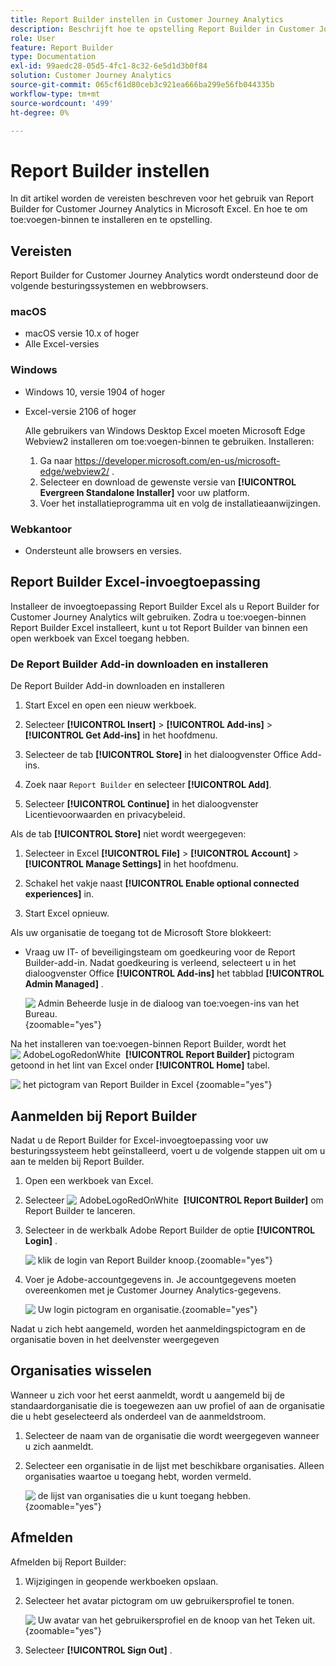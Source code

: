 ```yaml
---
title: Report Builder instellen in Customer Journey Analytics
description: Beschrijft hoe te opstelling Report Builder in Customer Journey Analytics
role: User
feature: Report Builder
type: Documentation
exl-id: 99aedc28-05d5-4fc1-8c32-6e5d1d3b0f84
solution: Customer Journey Analytics
source-git-commit: 065cf61d80ceb3c921ea666ba299e56fb044335b
workflow-type: tm+mt
source-wordcount: '499'
ht-degree: 0%

---
```


# Report Builder instellen

In dit artikel worden de vereisten beschreven voor het gebruik van Report Builder for Customer Journey Analytics in Microsoft Excel. En hoe te om toe:voegen-binnen te installeren en te opstelling.

## Vereisten

Report Builder for Customer Journey Analytics wordt ondersteund door de volgende besturingssystemen en webbrowsers.

### macOS

- macOS versie 10.x of hoger
- Alle Excel-versies

### Windows

- Windows 10, versie 1904 of hoger
- Excel-versie 2106 of hoger

  Alle gebruikers van Windows Desktop Excel moeten Microsoft Edge Webview2 installeren om toe:voegen-binnen te gebruiken. Installeren:

   1. Ga naar <https://developer.microsoft.com/en-us/microsoft-edge/webview2/> .
   1. Selecteer en download de gewenste versie van **[!UICONTROL Evergreen Standalone Installer]** voor uw platform.
   1. Voer het installatieprogramma uit en volg de installatieaanwijzingen.

### Webkantoor

- Ondersteunt alle browsers en versies.


## Report Builder Excel-invoegtoepassing

Installeer de invoegtoepassing Report Builder Excel als u Report Builder for Customer Journey Analytics wilt gebruiken. Zodra u toe:voegen-binnen Report Builder Excel installeert, kunt u tot Report Builder van binnen een open werkboek van Excel toegang hebben.

### De Report Builder Add-in downloaden en installeren

De Report Builder Add-in downloaden en installeren

1. Start Excel en open een nieuw werkboek.

1. Selecteer **[!UICONTROL Insert]** > **[!UICONTROL Add-ins]** > **[!UICONTROL Get Add-ins]** in het hoofdmenu.

1. Selecteer de tab **[!UICONTROL Store]** in het dialoogvenster Office Add-ins.

1. Zoek naar `Report Builder` en selecteer **[!UICONTROL Add]**.

1. Selecteer **[!UICONTROL Continue]** in het dialoogvenster Licentievoorwaarden en privacybeleid.

Als de tab **[!UICONTROL Store]** niet wordt weergegeven:

1. Selecteer in Excel **[!UICONTROL File]** > **[!UICONTROL Account]** > **[!UICONTROL Manage Settings]** in het hoofdmenu.

1. Schakel het vakje naast **[!UICONTROL Enable optional connected experiences]** in.

1. Start Excel opnieuw.

Als uw organisatie de toegang tot de Microsoft Store blokkeert:

- Vraag uw IT- of beveiligingsteam om goedkeuring voor de Report Builder-add-in. Nadat goedkeuring is verleend, selecteert u in het dialoogvenster Office **[!UICONTROL Add-ins]** het tabblad **[!UICONTROL Admin Managed]** .

  ![&#x200B; Admin Beheerde lusje in de dialoog van toe:voegen-ins van het Bureau.](./assets/image1.png){zoomable="yes"}

Na het installeren van toe:voegen-binnen Report Builder, wordt het ![&#x200B; AdobeLogoRedonWhite &#x200B;](/help/assets/icons/AdobeLogoRedOnWhite.svg) **[!UICONTROL Report Builder]** pictogram getoond in het lint van Excel onder **[!UICONTROL Home]** tabel.

![&#x200B; het pictogram van Report Builder in Excel &#x200B;](./assets/rb_app_icon.png){zoomable="yes"}


## Aanmelden bij Report Builder

Nadat u de Report Builder for Excel-invoegtoepassing voor uw besturingssysteem hebt geïnstalleerd, voert u de volgende stappen uit om u aan te melden bij Report Builder.

1. Open een werkboek van Excel.

1. Selecteer ![&#x200B; AdobeLogoRedOnWhite &#x200B;](/help/assets/icons/AdobeLogoRedOnWhite.svg) **[!UICONTROL Report Builder]** om Report Builder te lanceren.

1. Selecteer in de werkbalk Adobe Report Builder de optie **[!UICONTROL Login]** .

   ![&#x200B; klik de login van Report Builder knoop.](./assets/rb_login.png){zoomable="yes"}

1. Voer je Adobe-accountgegevens in. Je accountgegevens moeten overeenkomen met je Customer Journey Analytics-gegevens.

   ![&#x200B; Uw login pictogram en organisatie.](./assets/image4.png){zoomable="yes"}

Nadat u zich hebt aangemeld, worden het aanmeldingspictogram en de organisatie boven in het deelvenster weergegeven


## Organisaties wisselen

Wanneer u zich voor het eerst aanmeldt, wordt u aangemeld bij de standaardorganisatie die is toegewezen aan uw profiel of aan de organisatie die u hebt geselecteerd als onderdeel van de aanmeldstroom.

1. Selecteer de naam van de organisatie die wordt weergegeven wanneer u zich aanmeldt.

1. Selecteer een organisatie in de lijst met beschikbare organisaties. Alleen organisaties waartoe u toegang hebt, worden vermeld.

   ![&#x200B; de lijst van organisaties die u kunt toegang hebben.](./assets/image5.png){zoomable="yes"}

## Afmelden

Afmelden bij Report Builder:

1. Wijzigingen in geopende werkboeken opslaan.

1. Selecteer het avatar pictogram om uw gebruikersprofiel te tonen.

   ![&#x200B; Uw avatar van het gebruikersprofiel en de knoop van het Teken uit.](./assets/image6.png){zoomable="yes"}

1. Selecteer **[!UICONTROL Sign Out]** .
